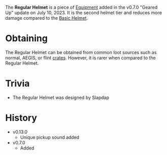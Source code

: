 The **Regular Helmet** is a piece of [Equipment](/equipment) added in the v0.7.0 "Geared Up" update on July 10, 2023. It is the second helmet tier and reduces more damage compared to the [Basic Helmet](/equipment/armor/basic_helmet).

# Obtaining

The Regular Helmet can be obtained from common loot sources such as normal, AEGIS, or flint [crates](/obstacles/crates). 
However, it is rarer when compared to the Regular Helmet.

# Trivia

- The Regular Helmet was designed by Slapdap

# History

 - v0.13.0
   - Unique pickup sound added 
 - v0.7.0
   - Added 
